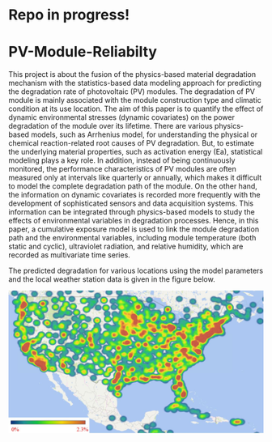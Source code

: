 # Repo in progress!
# PV-Module-Reliabilty
This project is about the fusion of the physics-based material degradation mechanism with the statistics-based data modeling approach for predicting the degradation rate of photovoltaic (PV) modules. The degradation of PV module is mainly associated with the module construction type and climatic condition at its use location. The aim of this paper is to quantify the effect of dynamic environmental stresses (dynamic covariates) on the power degradation of the module over its lifetime. There are various physics-based models, such as Arrhenius model, for understanding the physical or chemical reaction-related root causes of PV degradation. But, to estimate the underlying material properties, such as activation energy (Ea), statistical modeling plays a key role. In addition, instead of being continuously monitored, the performance characteristics of PV modules are often measured only at intervals like quarterly or annually, which makes it difficult to model the complete degradation path of the module. On the other hand, the information on dynamic covariates is recorded more frequently with the development of sophisticated sensors and data acquisition systems. This information can be integrated through physics-based models to study the effects of environmental variables in degradation processes. Hence, in this paper, a cumulative exposure model is used to link the module degradation path and the environmental variables, including module temperature (both static and cyclic), ultraviolet radiation, and relative humidity, which are recorded as multivariate time series.

The predicted degradation for various locations using the model parameters and the local weather station data is given in the figure below.

![Map](/map2.JPG)


